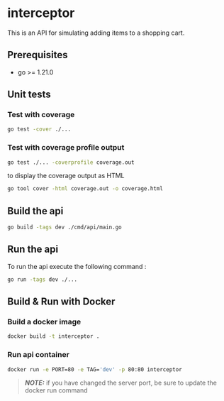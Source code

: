 # interceptor

This is an API for simulating adding items to a shopping cart.

## Prerequisites

- go >= 1.21.0

## Unit tests
### Test with coverage
```bash
go test -cover ./...
```

### Test with coverage profile output

```bash
go test ./... -coverprofile coverage.out
```

to display the coverage output as HTML

```bash
go tool cover -html coverage.out -o coverage.html
```

## Build the api

```bash
go build -tags dev ./cmd/api/main.go
```

## Run the api

To run the api execute the following command :
```bash
go run -tags dev ./...
```

## Build & Run with Docker

### Build a docker image

```bash
docker build -t interceptor .
```

### Run api container

```bash
docker run -e PORT=80 -e TAG='dev' -p 80:80 interceptor
```

> **_NOTE:_**  if you have changed the server port, be sure to update the docker run command



